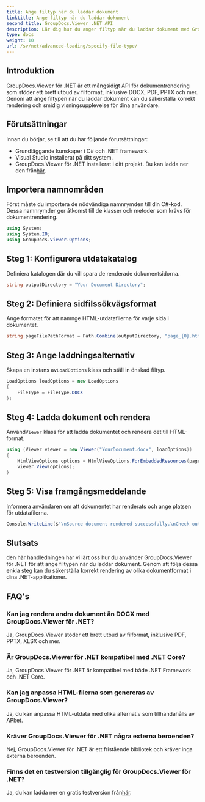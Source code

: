 ```yaml
---
title: Ange filtyp när du laddar dokument
linktitle: Ange filtyp när du laddar dokument
second_title: GroupDocs.Viewer .NET API
description: Lär dig hur du anger filtyp när du laddar dokument med GroupDocs.Viewer för .NET. Återge olika format korrekt i dina .NET-applikationer.
type: docs
weight: 10
url: /sv/net/advanced-loading/specify-file-type/
---
```

## Introduktion
GroupDocs.Viewer för .NET är ett mångsidigt API för dokumentrendering som stöder ett brett utbud av filformat, inklusive DOCX, PDF, PPTX och mer. Genom att ange filtypen när du laddar dokument kan du säkerställa korrekt rendering och smidig visningsupplevelse för dina användare.
## Förutsättningar
Innan du börjar, se till att du har följande förutsättningar:
- Grundläggande kunskaper i C# och .NET framework.
- Visual Studio installerat på ditt system.
- GroupDocs.Viewer för .NET installerat i ditt projekt. Du kan ladda ner den från[här](https://releases.groupdocs.com/viewer/net/).
##
## Importera namnområden
Först måste du importera de nödvändiga namnrymden till din C#-kod. Dessa namnrymder ger åtkomst till de klasser och metoder som krävs för dokumentrendering.
```csharp
using System;
using System.IO;
using GroupDocs.Viewer.Options;
```
## Steg 1: Konfigurera utdatakatalog
Definiera katalogen där du vill spara de renderade dokumentsidorna.
```csharp
string outputDirectory = "Your Document Directory";
```
## Steg 2: Definiera sidfilssökvägsformat
Ange formatet för att namnge HTML-utdatafilerna för varje sida i dokumentet.
```csharp
string pageFilePathFormat = Path.Combine(outputDirectory, "page_{0}.html");
```
## Steg 3: Ange laddningsalternativ
 Skapa en instans av`LoadOptions` klass och ställ in önskad filtyp.
```csharp
LoadOptions loadOptions = new LoadOptions
{
    FileType = FileType.DOCX
};
```
## Steg 4: Ladda dokument och rendera
 Använd`Viewer` klass för att ladda dokumentet och rendera det till HTML-format.
```csharp
using (Viewer viewer = new Viewer("YourDocument.docx", loadOptions))
{
    HtmlViewOptions options = HtmlViewOptions.ForEmbeddedResources(pageFilePathFormat);
    viewer.View(options);
}
```
## Steg 5: Visa framgångsmeddelande
Informera användaren om att dokumentet har renderats och ange platsen för utdatafilerna.
```csharp
Console.WriteLine($"\nSource document rendered successfully.\nCheck output in {outputDirectory}.");
```

## Slutsats
den här handledningen har vi lärt oss hur du använder GroupDocs.Viewer för .NET för att ange filtypen när du laddar dokument. Genom att följa dessa enkla steg kan du säkerställa korrekt rendering av olika dokumentformat i dina .NET-applikationer.
## FAQ's
### Kan jag rendera andra dokument än DOCX med GroupDocs.Viewer för .NET?
Ja, GroupDocs.Viewer stöder ett brett utbud av filformat, inklusive PDF, PPTX, XLSX och mer.
### Är GroupDocs.Viewer för .NET kompatibel med .NET Core?
Ja, GroupDocs.Viewer för .NET är kompatibel med både .NET Framework och .NET Core.
### Kan jag anpassa HTML-filerna som genereras av GroupDocs.Viewer?
Ja, du kan anpassa HTML-utdata med olika alternativ som tillhandahålls av API:et.
### Kräver GroupDocs.Viewer för .NET några externa beroenden?
Nej, GroupDocs.Viewer för .NET är ett fristående bibliotek och kräver inga externa beroenden.
### Finns det en testversion tillgänglig för GroupDocs.Viewer för .NET?
Ja, du kan ladda ner en gratis testversion från[här](https://releases.groupdocs.com/viewer/net/).